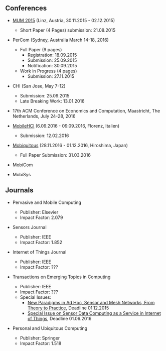## Conferences

* [MUM 2015](http://www.mum-conf.org/2015) (Linz, Austria, 30.11.2015 - 02.12.2015)
  * Short Paper (4 Pages) submission: 21.08.2015


* PerCom (Sydney, Australia March 14-18, 2016)
  * Full Paper (9 pages)
    * Registration: 18.09.2015
    * Submission: 25.09.2015
    * Notification: 30.09.2015
  * Work in Progress (4 pages)
    * Submission: 27.11.2015

* CHI (San Jose, May 7-12)
	* Submission: 25.09.2015
	* Late Breaking Work: 13.01.2016

* 17th ACM Conference on Economics and Computation, Maastricht, The Netherlands, July 24-28, 2016

* [MobileHCI](http://mobilehci.acm.org/2016/calls/papers) (6.09.2016 - 09.09.2016, Florenz, Italien)
  * Submission: 12.02.2016

* [Mobiquitous](http://mobiquitous.org/2016) (28.11.2016 - 01.12.2016, Hiroshima, Japan)
  * Full Paper Submission: 31.03.2016

* MobiCom

* MobiSys

## Journals

* Pervasive and Mobile Computing
  * Publisher: Elsevier
  * Impact Factor: 2.079

* Sensors Journal
  * Publisher: IEEE
  * Impact Factor: 1.852

* Internet of Things Journal
  * Publisher: IEEE
  * Impact Factor: ???

* Transactions on Emerging Topics in Computing
  * Publisher: IEEE
  * Impact Factor: ???
  * Special Issues:
    * [New Paradigms in Ad Hoc, Sensor and Mesh Networks, From Theory to Practice](http://www.computer.org/cms/Computer.org/transactions/cfps/cfp_tetcsi_npahsmntp.pdf), Deadline 01.12.2015
    * [Special Issue on Sensor Data Computing as a Service in Internet of Things](http://www.computer.org/cms/Computer.org/transactions/cfps/cfp_tetcsi_sdcsiot.pdf), Deadline 01.06.2016

* Personal and Ubiquitous Computing
  * Publisher: Springer
  * Impact Factor: 1.518
